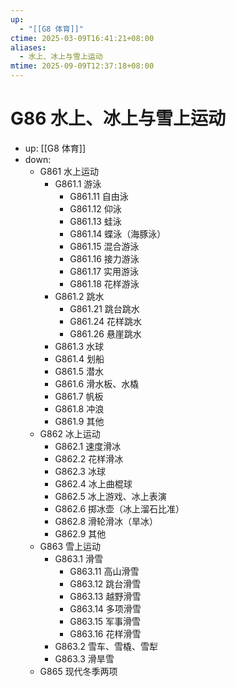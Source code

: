 ```yaml
---
up:
  - "[[G8 体育]]"
ctime: 2025-03-09T16:41:21+08:00
aliases:
  - 水上、冰上与雪上运动
mtime: 2025-09-09T12:37:18+08:00
---
```


# G86 水上、冰上与雪上运动

- up: [[G8 体育]]
- down:	
	- G861 水上运动
		- G861.1 游泳
			- G861.11 自由泳
			- G861.12 仰泳
			- G861.13 蛙泳
			- G861.14 蝶泳（海豚泳）
			- G861.15 混合游泳
			- G861.16 接力游泳
			- G861.17 实用游泳
			- G861.18 花样游泳
		- G861.2 跳水
			- G861.21 跳台跳水
			- G861.24 花样跳水
			- G861.26 悬崖跳水
		- G861.3 水球
		- G861.4 划船
		- G861.5 潜水
		- G861.6 滑水板、水橇
		- G861.7 帆板
		- G861.8 冲浪
		- G861.9 其他
	- G862 冰上运动
		- G862.1 速度滑冰
		- G862.2 花样滑冰
		- G862.3 冰球
		- G862.4 冰上曲棍球
		- G862.5 冰上游戏、冰上表演
		- G862.6 掷冰壶（冰上溜石比准）
		- G862.8 滑轮滑冰（旱冰）
		- G862.9 其他
	- G863 雪上运动
		- G863.1 滑雪
			- G863.11 高山滑雪
			- G863.12 跳台滑雪
			- G863.13 越野滑雪
			- G863.14 多项滑雪
			- G863.15 军事滑雪
			- G863.16 花样滑雪
		- G863.2 雪车、雪橇、雪犁
		- G863.3 滑旱雪
	- G865 现代冬季两项
	
